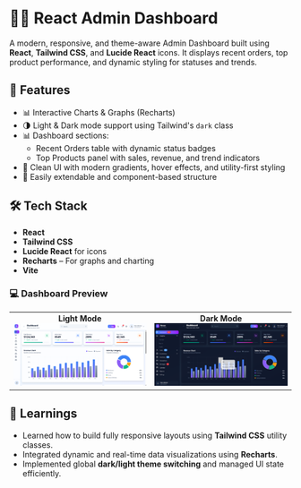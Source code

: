 # 🧑‍💼 React Admin Dashboard

A modern, responsive, and theme-aware Admin Dashboard built using **React**, **Tailwind CSS**, and **Lucide React** icons. It displays recent orders, top product performance, and dynamic styling for statuses and trends.

## 🚀 Features

- 📊 Interactive Charts & Graphs (Recharts) 
- 🌗 Light & Dark mode support using Tailwind's `dark` class  
- 📊 Dashboard sections:
  - Recent Orders table with dynamic status badges
  - Top Products panel with sales, revenue, and trend indicators
- 🎨 Clean UI with modern gradients, hover effects, and utility-first styling
- 🔧 Easily extendable and component-based structure

## 🛠️ Tech Stack

- **React**
- **Tailwind CSS**
- **Lucide React** for icons
- **Recharts** – For graphs and charting
- **Vite** 

### 💻 Dashboard Preview

<table>
  <tr>
    <td align="center">
      <strong>Light Mode</strong><br>
      <img src="./screenshots/dashboard-light.png" width="300"/>
    </td>
    <td align="center">
      <strong>Dark Mode</strong><br>
      <img src="./screenshots/Dashboard-dark.png" width="300"/>
    </td>
  </tr>
</table>

## 🧠 Learnings

- Learned how to build fully responsive layouts using **Tailwind CSS** utility classes.
- Integrated dynamic and real-time data visualizations using **Recharts**.
- Implemented global **dark/light theme switching** and managed UI state efficiently.
